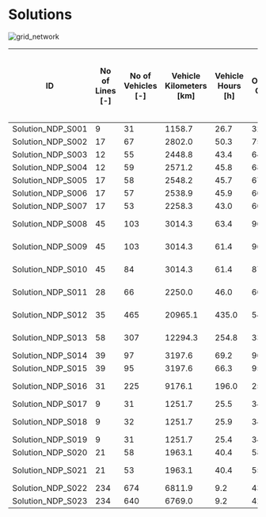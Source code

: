 # Solutions

![grid_network](https://github.com/FOR2083/PublicTransportNetworks/tree/Master/Erding/Input/Image/Pareto-Front.jpg)

| ID				| No of Lines [-]	| No of Vehicles [-]	| Vehicle Kilometers [km]	| Vehicle Hours [h]	| Operating Cost [$]	| Mean Perceived Journey Time [min] (Shortest Path)	| Solution Title
| ---				| ---				| ---					| ---						| ---				| ---					| ---												| ---
|Solution_NDP_S001	|9	|31	|1158.7	|26.7	|3288.0	|30.7	|P_1	|
|Solution_NDP_S002	|17	|67	|2802.0	|50.3	|7553.0	|28.2	|P_2	|
|Solution_NDP_S003	|12	|55	|2448.8	|43.4	|6423.2	|28.7	|P_3	|
|Solution_NDP_S004	|12	|59	|2571.2	|45.8	|6806.8	|28.7	|P_4	|
|Solution_NDP_S005	|17	|58	|2548.2	|45.7	|6722.3	|28.4	|P_5	|
|Solution_NDP_S006	|17	|57	|2538.9	|45.9	|6658.3	|28.5	|P_6	|
|Solution_NDP_S007	|17	|53	|2258.3	|43.0	|6037.4	|28.4	|P_7	|
|Solution_NDP_S008	|45	|103	|3014.3	|63.4	|9671.4	|28.8	|A_2b_11_2_1_2-fix	|
|Solution_NDP_S009	|45	|103	|3014.3	|61.4	|9671.4	|28.8	|A_2b_11_2_2_2-fix	|
|Solution_NDP_S010	|45	|84	|3014.3	|61.4	|8721.4	|28.8	|A_2b_11_2_2_2-vs-fix	|
|Solution_NDP_S011	|28	|66	|2250.0	|46.0	|6674.9	|29.2	|A_2r_11_2_2_2-fix	|
|Solution_NDP_S012	|35	|465	|20965.1	|435.0	|54697.7	|29.2	|A_3b_11_1_2_2-sys-vs-fix	|
|Solution_NDP_S013	|58	|307	|12294.3	|254.8	|33791.5	|28.4	|A_3b_11_2_2_2-sys-fix	|
|Solution_NDP_S014	|39	|97	|3197.6	|69.2	|9646.4	|28.9	|A_3b_7_2_1_2-fix	|
|Solution_NDP_S015	|39	|95	|3197.6	|66.3	|9546.4	|28.9	|A_3b_7_2_2_2-fix	|
|Solution_NDP_S016	|31	|225	|9176.1	|196.0	|25014.2	|28.4	|A_3r_11_2_2_2-sys-fix	|
|Solution_NDP_S017	|9	|31	|1251.7	|25.5	|3427.6	|29.4	|A_3r_5_1_1_2-fix	|
|Solution_NDP_S018	|9	|32	|1251.7	|25.9	|3477.6	|29.5	|A_3r_5_1_1_2-vs-fix	|
|Solution_NDP_S019	|9	|31	|1251.7	|25.4	|3427.6	|29.4	|A_3r_5_1_2_2-fix	|
|Solution_NDP_S020	|21	|58	|1963.1	|40.4	|5844.6	|29.2	|A_3r_7_2_2_2-fix	|
|Solution_NDP_S021	|21	|53	|1963.1	|40.4	|5594.6	|29.3	|A_3r_7_2_2_2-vs-fix	|
|Solution_NDP_S022	|234	|674	|6811.9	|9.2	|43917.9	|20.9	|A_RS_Pooling_Len	|
|Solution_NDP_S023	|234	|640	|6769.0	|9.2	|42153.5	|20.6	|A_RS_Pooling_No	|

